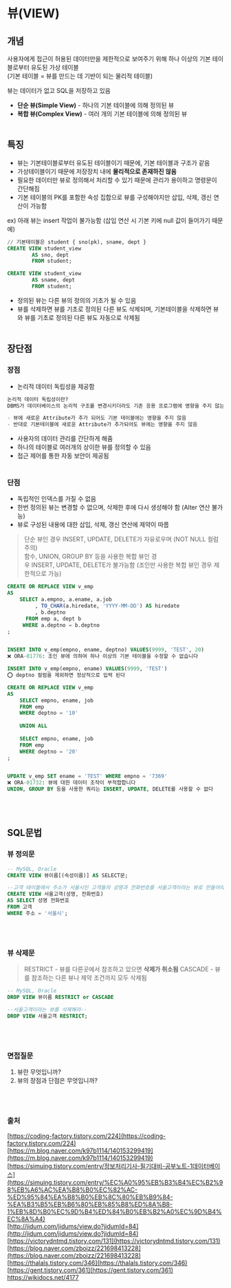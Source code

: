 # 뷰(VIEW)
## 개념
사용자에게 접근이 허용된 데이터만을 제한적으로 보여주기 위해 하나 이상의 기본 테이블로부터 유도된 가상 테이블    
(기본 테이블 = 뷰를 만드는 데 기반이 되는 물리적 테이블)     

뷰는 데이터가 없고 SQL을 저장하고 있음    
- **단순 뷰(Simple View)** - 하나의 기본 테이블에 의해 정의된 뷰
- **복합 뷰(Complex View)** - 여러 개의 기본 테이블에 의해 정의된 뷰 
<br></br>
## 특징
- 뷰는 기본테이블로부터 유도된 테이블이기 때문에, 기본 테이블과 구조가 같음
- 가상테이블이기 때문에 저장장치 내에 **물리적으로 존재하진 않음**
- 필요한 데이터만 뷰로 정의해서 처리할 수 있기 때문에 관리가 용이하고 명령문이 간단해짐
- 기본 테이블의 PK를 포함한 속성 집합으로 뷰를 구성해야지만 삽입, 삭제, 갱신 연산이 가능함

ex) 아래 뷰는 insert 작업이 불가능함 (삽입 연산 시 기본 키에 null 값이 들어가기 때문에)

```sql
// 기본테이블은 student { sno(pk), sname, dept }
CREATE VIEW student_view
		AS sno, dept
		FROM student;

CREATE VIEW student_view
		AS sname, dept
		FROM student;
```

- 정의된 뷰는 다른 뷰의 정의의 기초가 될 수 있음
- 뷰를 삭제하면 뷰를 기초로 정의된 다른 뷰도 삭제되며, 기본테이블을 삭제하면 뷰와 뷰를 기초로 정의된 다른 뷰도 자동으로 삭제됨
<br></br>
## 장단점
### 장점
- 논리적 데이터 독립성을 제공함

```sql
논리적 데이터 독립성이란?
DBMS가 데이터베이스의 논리적 구조를 변경시키더라도 기존 응용 프로그램에 영향을 주지 않는 것

- 뷰에 새로운 Attribute가 추가 되어도 기본 테이블에는 영향을 주지 않음
- 반대로 기본테이블에 새로운 Attribute가 추가되어도 뷰에는 영향을 주지 않음
```

- 사용자의 데이터 관리를 간단하게 해줌
- 하나의 테이블로 여러개의 상이한 뷰를 정의할 수 있음
- 접근 제어를 통한 자동 보안이 제공됨
<br></br>
### 단점
- 독립적인 인덱스를 가질 수 없음
- 한번 정의된 뷰는 변경할 수 없으며, 삭제한 후에 다시 생성해야 함 (Alter 연산 불가능)
- 뷰로 구성된 내용에 대한 삽입, 삭제, 갱신 연산에 제약이 따름
  
> 단순 뷰인 경우 INSERT, UPDATE, DELETE가 자유로우며 (NOT NULL 컬럼 주의)      
> 함수, UNION, GROUP BY 등을 사용한 복합 뷰인 경우 INSERT, UPDATE, DELETE가 불가능함 (조인만 사용한 복합 뷰인 경우 제한적으로 가능)    
  
```sql
CREATE OR REPLACE VIEW v_emp 
AS
    SELECT a.empno, a.ename, a.job
         , TO_CHAR(a.hiredate, 'YYYY-MM-DD') AS hiredate
         , b.deptno
      FROM emp a, dept b
     WHERE a.deptno = b.deptno
;


INSERT INTO v_emp(empno, ename, deptno) VALUES(9999, 'TEST', 20)
❌ ORA-01776: 조인 뷰에 의하여 하나 이상의 기본 테이블을 수정할 수 없습니다

INSERT INTO v_emp(empno, ename) VALUES(9999, 'TEST')
⭕️ deptno 컬럼을 제외하면 정상적으로 입력 된다
```
```sql
CREATE OR REPLACE VIEW v_emp 
AS
    SELECT empno, ename, job
    FROM emp
    WHERE deptno = '10'
     
    UNION ALL
     
    SELECT empno, ename, job
    FROM emp
    WHERE deptno = '20'
;


UPDATE v_emp SET ename = 'TEST' WHERE empno = '7369'
❌ ORA-01732: 뷰에 대한 데이터 조작이 부적합합니다
UNION, GROUP BY 등을 사용한 쿼리는 INSERT, UPDATE, DELETE를 사용할 수 없다
```

<br></br>
## SQL문법
### 뷰 정의문

```sql
-- MySQL, Oracle
CREATE VIEW 뷰이름[(속성이름)] AS SELECT문;

--고객 테이블에서 주소가 서울시인 고객들의 성명과 전화번호를 서울고객이라는 뷰로 만들어라--
CREATE VIEW 서울고객(성명, 전화번호)
AS SELECT 성명 전화번호
FROM 고객
WHERE 주소 = '서울시';
```
<br></br>
### 뷰 삭제문

> RESTRICT - 뷰를 다른곳에서 참조하고 있으면 **삭제가 취소됨**
CASCADE - 뷰를 참조하는 다른 뷰나 제약 조건까지 모두 삭제됨
> 

```sql
-- MySQL, Oracle
DROP VIEW 뷰이름 RESTRICT or CASCADE

--서울고객이라는 뷰를 삭제해라--
DROP VIEW 서울고객 RESTRICT;
```

<br></br>

### 면접질문
1. 뷰란 무엇입니까?
2. 뷰의 장점과 단점은 무엇입니까?

<br></br>

### 출처
[https://coding-factory.tistory.com/224](https://coding-factory.tistory.com/224)     
[https://m.blog.naver.com/k97b1114/140153299419](https://m.blog.naver.com/k97b1114/140153299419)    
[https://simuing.tistory.com/entry/정보처리기사-필기대비-공부노트-1데이터베이스](https://simuing.tistory.com/entry/%EC%A0%95%EB%B3%B4%EC%B2%98%EB%A6%AC%EA%B8%B0%EC%82%AC-%ED%95%84%EA%B8%B0%EB%8C%80%EB%B9%84-%EA%B3%B5%EB%B6%80%EB%85%B8%ED%8A%B8-1%EB%8D%B0%EC%9D%B4%ED%84%B0%EB%B2%A0%EC%9D%B4%EC%8A%A4)     
[http://jidum.com/jidums/view.do?jidumId=84](http://jidum.com/jidums/view.do?jidumId=84)    
[https://victorydntmd.tistory.com/131](https://victorydntmd.tistory.com/131)     
[https://blog.naver.com/zboizz/221698413228](https://blog.naver.com/zboizz/221698413228)    
[https://thalals.tistory.com/346](https://thalals.tistory.com/346)      
[https://gent.tistory.com/361](https://gent.tistory.com/361)     
https://wikidocs.net/4177
